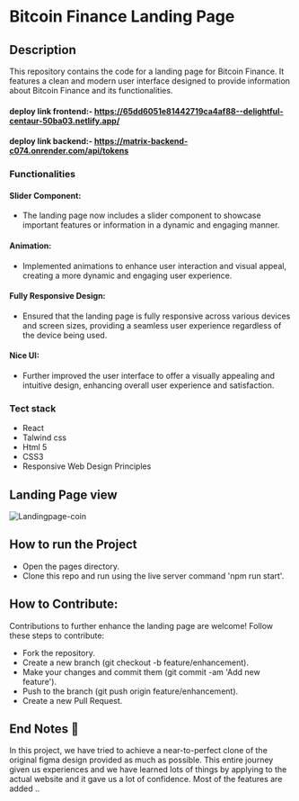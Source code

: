 # Bitcoin Finance Landing Page

## Description
This repository contains the code for a landing page for Bitcoin Finance. It features a clean and modern user interface designed to provide information about Bitcoin Finance and its functionalities.

#### deploy link frontend:- https://65dd6051e81442719ca4af88--delightful-centaur-50ba03.netlify.app/
#### deploy link backend:- https://matrix-backend-c074.onrender.com/api/tokens

### Functionalities
#### Slider Component:
* The landing page now includes a slider component to showcase important features or information in a dynamic and engaging manner.

#### Animation:
* Implemented animations to enhance user interaction and visual appeal, creating a more dynamic and engaging user experience.

#### Fully Responsive Design:
* Ensured that the landing page is fully responsive across various devices and screen sizes, providing a seamless user experience regardless of the device being used.

#### Nice UI:
* Further improved the user interface to offer a visually appealing and intuitive design, enhancing overall user experience and satisfaction.

### Tect stack
* React
* Talwind css
* Html 5
* CSS3
* Responsive Web Design Principles

## Landing Page view
![Landingpage-coin](https://github.com/Md-abdul/Md-abdul-Frontend-Developer/assets/112768514/bdbe50d7-d678-48e6-854a-a147767ba380)

## How to run the Project
* Open the pages directory.
* Clone this repo and run using the live server command 'npm run start'.

## How to Contribute:
Contributions to further enhance the landing page are welcome! Follow these steps to contribute:

* Fork the repository.
* Create a new branch (git checkout -b feature/enhancement).
* Make your changes and commit them (git commit -am 'Add new feature').
* Push to the branch (git push origin feature/enhancement).
* Create a new Pull Request.

## End Notes 📑
In this project, we have tried to achieve a near-to-perfect clone of the original figma design provided as much as possible. This entire journey given us experiences and we have learned lots of things by applying to the actual website and it gave us a lot of confidence. Most of the features are added ..
